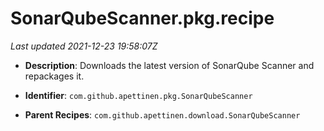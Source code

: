 # SonarQubeScanner.pkg.recipe

_Last updated 2021-12-23 19:58:07Z_

- **Description**: Downloads the latest version of SonarQube Scanner and repackages it.

- **Identifier**: `com.github.apettinen.pkg.SonarQubeScanner`

- **Parent Recipes**: `com.github.apettinen.download.SonarQubeScanner`